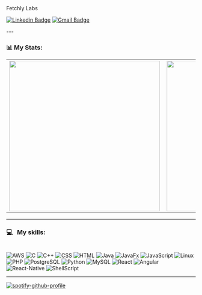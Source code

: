 <div align="center>
# nidnogg :coffee:

Hi, I'm Henrique (aka nidnogg) <br/>
Based in Rio de Janeiro <br/>
Currently working at [Fetchly Labs](https://fetch.ly/) <br />


[![Linkedin Badge](https://img.shields.io/badge/-LinkedIn-0077B5?style=flat&logo=Linkedin&logoColor=white&link=https://www.linkedin.com/in/henrique-vermelho-de-toledo-a087b0152/)](https://www.linkedin.com/in/henrique-vermelho-de-toledo-a087b0152/) [![Gmail Badge](https://img.shields.io/badge/-Gmail-c5392a?style=flat&logo=Gmail&logoColor=white&link=mailto:the.nidnogg@gmail.com)](mailto:the.nidnogg@gmail.com) 
</div>
---


### 📊 My Stats:
<center>
<table>
  <tr>
      <td><img width="400px" align="left" src="https://github-readme-stats.vercel.app/api?username=Nidnogg&theme=dracula" /></td>
      <td><img width="400px" align="left" src="https://github-readme-stats.vercel.app/api/top-langs/?username=Nidnogg&hide=html&layout=compact&theme=dracula" /></td>
  </tr>  
</table>
</center>


---

### 💻 &nbsp; My skills: <br/> <br/> 
![AWS](https://img.shields.io/badge/-AWS%20S3-green?style=flat&logoColor=amazon&logo=amazon)
![C](https://img.shields.io/badge/-C-brown?style=flat&logoColor=white&logo=c)
![C++](https://img.shields.io/badge/-C++-brown?style=flat&logoColor=white&logo=c%2B%2B)
![CSS](https://img.shields.io/badge/-CSS-196eff?style=flat&logoColor=white&logo=css3)
![HTML](https://img.shields.io/badge/-HTML-ff0d00?style=flat&logoColor=white&logo=html5) 
![Java](https://img.shields.io/badge/-Java-purple?style=flat&logoColor=white&logo=java)
![JavaFx](https://img.shields.io/badge/-JavaFx-purple?style=flat&logoColor=white&logo=java)
![JavaScript](https://img.shields.io/badge/-JavaScript-darkgreen?style=flat&logoColor=white&logo=javascript)
![Linux](https://img.shields.io/badge/-Linux-000?style=flat&logo=linux)
![PHP](https://img.shields.io/badge/-PHP-8993c1?style=flat&logoColor=white&logo=php)
![PostgreSQL](https://img.shields.io/badge/-Postgresql-orange?style=flat&logoColor=white&logo=postgresql)
![Python](https://img.shields.io/badge/-Python-0077B5?style=flat&logoColor=white&logo=python)
![MySQL](https://img.shields.io/badge/-Mysql-orange?style=flat&logoColor=white&logo=mysql)
![React](https://img.shields.io/badge/-React-darkgreen?style=flat&logoColor=white&logo=react)
![Angular](https://img.shields.io/badge/-Angular-darkred?style=flat&logoColor=white&logo=angular)
![React-Native](https://img.shields.io/badge/-React_Native-19a7ff?style=flat&logoColor=white&logo=react)
![ShellScript](https://img.shields.io/badge/-ShellScript-000?style=flat&logo=shellscript)

---

[![spotify-github-profile](https://spotify-github-profile.vercel.app/api/view?uid=the_zurin&cover_image=true)](https://github.com/kittinan/spotify-github-profile)
